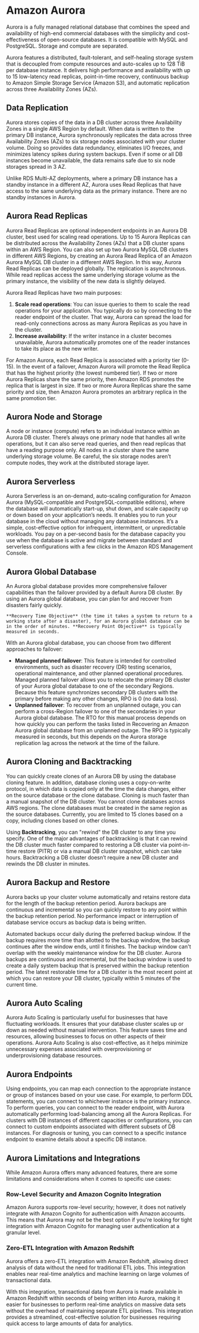 # Amazon Aurora

Aurora is a fully managed relational database that combines the speed and availability of high-end commercial databases with the simplicity and cost-effectiveness of open-source databases. It is compatible with MySQL and PostgreSQL. Storage and compute are separated.

Aurora features a distributed, fault-tolerant, and self-healing storage system that is decoupled from compute resources and auto-scales up to 128 TiB per database instance. It delivers high performance and availability with up to 15 low-latency read replicas, point-in-time recovery, continuous backup to Amazon Simple Storage Service (Amazon S3), and automatic replication across three Availability Zones (AZs).

## Data Replication

Aurora stores copies of the data in a DB cluster across three Availability Zones in a single AWS Region by default. When data is written to the primary DB instance, Aurora synchronously replicates the data across three Availability Zones (AZs) to six storage nodes associated with your cluster volume. Doing so provides data redundancy, eliminates I/O freezes, and minimizes latency spikes during system backups. Even if some or all DB instances become unavailable, the data remains safe due to six node storages spread in 3 AZ.

Unlike RDS Multi-AZ deployments, where a primary DB instance has a standby instance in a different AZ, Aurora uses Read Replicas that have access to the same underlying data as the primary instance. There are no standby instances in Aurora.

## Aurora Read Replicas

Aurora Read Replicas are optional independent endpoints in an Aurora DB cluster, best used for scaling read operations. Up to 15 Aurora Replicas can be distributed across the Availability Zones (AZs) that a DB cluster spans within an AWS Region. You can also set up two Aurora MySQL DB clusters in different AWS Regions, by creating an Aurora Read Replica of an Amazon Aurora MySQL DB cluster in a different AWS Region. In this way, Aurora Read Replicas can be deployed globally. The replication is asynchronous. While read replicas access the same underlying storage volume as the primary instance, the visibility of the new data is slightly delayed.

Aurora Read Replicas have two main purposes:

1. **Scale read operations**: You can issue queries to them to scale the read operations for your application. You typically do so by connecting to the reader endpoint of the cluster. That way, Aurora can spread the load for read-only connections across as many Aurora Replicas as you have in the cluster.
2. **Increase availability**: If the writer instance in a cluster becomes unavailable, Aurora automatically promotes one of the reader instances to take its place as the new writer.

For Amazon Aurora, each Read Replica is associated with a priority tier (0-15). In the event of a failover, Amazon Aurora will promote the Read Replica that has the highest priority (the lowest numbered tier). If two or more Aurora Replicas share the same priority, then Amazon RDS promotes the replica that is largest in size. If two or more Aurora Replicas share the same priority and size, then Amazon Aurora promotes an arbitrary replica in the same promotion tier.

## Aurora Node and Storage

A node or instance (compute) refers to an individual instance within an Aurora DB cluster. There’s always one primary node that handles all write operations, but it can also serve read queries, and then read replicas that have a reading purpose only. All nodes in a cluster share the same underlying storage volume. Be careful, the six storage nodes aren’t compute nodes, they work at the distributed storage layer.

## Aurora Serverless

Aurora Serverless is an on-demand, auto-scaling configuration for Amazon Aurora (MySQL-compatible and PostgreSQL-compatible editions), where the database will automatically start-up, shut down, and scale capacity up or down based on your application’s needs. It enables you to run your database in the cloud without managing any database instances. It’s a simple, cost-effective option for infrequent, intermittent, or unpredictable workloads. You pay on a per-second basis for the database capacity you use when the database is active and migrate between standard and serverless configurations with a few clicks in the Amazon RDS Management Console.

## Aurora Global Database

An Aurora global database provides more comprehensive failover capabilities than the failover provided by a default Aurora DB cluster. By using an Aurora global database, you can plan for and recover from disasters fairly quickly.

    **Recovery Time Objective** (the time it takes a system to return to a working state after a disaster), for an Aurora global database can be in the order of minutes. **Recovery Point Objective** is typically measured in seconds.

With an Aurora global database, you can choose from two different approaches to failover:

- **Managed planned failover**: This feature is intended for controlled environments, such as disaster recovery (DR) testing scenarios, operational maintenance, and other planned operational procedures. Managed planned failover allows you to relocate the primary DB cluster of your Aurora global database to one of the secondary Regions. Because this feature synchronizes secondary DB clusters with the primary before making any other changes, RPO is 0 (no data loss).
- **Unplanned failover**: To recover from an unplanned outage, you can perform a cross-Region failover to one of the secondaries in your Aurora global database. The RTO for this manual process depends on how quickly you can perform the tasks listed in Recovering an Amazon Aurora global database from an unplanned outage. The RPO is typically measured in seconds, but this depends on the Aurora storage replication lag across the network at the time of the failure.

## Aurora Cloning and Backtracking

You can quickly create clones of an Aurora DB by using the database cloning feature. In addition, database cloning uses a copy-on-write protocol, in which data is copied only at the time the data changes, either on the source database or the clone database. Cloning is much faster than a manual snapshot of the DB cluster. You cannot clone databases across AWS regions. The clone databases must be created in the same region as the source databases. Currently, you are limited to 15 clones based on a copy, including clones based on other clones.

Using **Backtracking**, you can "rewind" the DB cluster to any time you specify. One of the major advantages of backtracking is that it can rewind the DB cluster much faster compared to restoring a DB cluster via point-in-time restore (PITR) or via a manual DB cluster snapshot, which can take hours. Backtracking a DB cluster doesn’t require a new DB cluster and rewinds the DB cluster in minutes.

## Aurora Backup and Restore

Aurora backs up your cluster volume automatically and retains restore data for the length of the backup retention period. Aurora backups are continuous and incremental so you can quickly restore to any point within the backup retention period. No performance impact or interruption of database service occurs as backup data is being written.

Automated backups occur daily during the preferred backup window. If the backup requires more time than allotted to the backup window, the backup continues after the window ends, until it finishes. The backup window can't overlap with the weekly maintenance window for the DB cluster. Aurora backups are continuous and incremental, but the backup window is used to create a daily system backup that is preserved within the backup retention period. The latest restorable time for a DB cluster is the most recent point at which you can restore your DB cluster, typically within 5 minutes of the current time.

## Aurora Auto Scaling

Aurora Auto Scaling is particularly useful for businesses that have fluctuating workloads. It ensures that your database cluster scales up or down as needed without manual intervention. This feature saves time and resources, allowing businesses to focus on other aspects of their operations. Aurora Auto Scaling is also cost-effective, as it helps minimize unnecessary expenses associated with overprovisioning or underprovisioning database resources.

## Aurora Endpoints

Using endpoints, you can map each connection to the appropriate instance or group of instances based on your use case. For example, to perform DDL statements, you can connect to whichever instance is the primary instance. To perform queries, you can connect to the reader endpoint, with Aurora automatically performing load-balancing among all the Aurora Replicas. For clusters with DB instances of different capacities or configurations, you can connect to custom endpoints associated with different subsets of DB instances. For diagnosis or tuning, you can connect to a specific instance endpoint to examine details about a specific DB instance.

## Aurora Limitations and Integrations

While Amazon Aurora offers many advanced features, there are some limitations and considerations when it comes to specific use cases:

### Row-Level Security and Amazon Cognito Integration

Amazon Aurora supports row-level security; however, it does not natively integrate with Amazon Cognito for authentication with Amazon accounts. This means that Aurora may not be the best option if you're looking for tight integration with Amazon Cognito for managing user authentication at a granular level.

### Zero-ETL Integration with Amazon Redshift

Aurora offers a zero-ETL integration with Amazon Redshift, allowing direct analysis of data without the need for traditional ETL jobs. This integration enables near real-time analytics and machine learning on large volumes of transactional data.

With this integration, transactional data from Aurora is made available in Amazon Redshift within seconds of being written into Aurora, making it easier for businesses to perform real-time analytics on massive data sets without the overhead of maintaining separate ETL pipelines. This integration provides a streamlined, cost-effective solution for businesses requiring quick access to large amounts of data for analytics.
